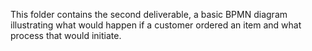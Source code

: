 This folder contains the second deliverable, a basic BPMN diagram illustrating what would happen if a customer ordered an item and what process that would initiate.
